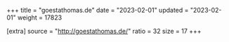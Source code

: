 +++
title = "goestathomas.de"
date = "2023-02-01"
updated = "2023-02-01"
weight = 17823

[extra]
source = "http://goestathomas.de/"
ratio = 32
size = 17
+++
